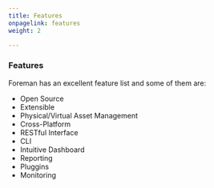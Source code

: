 ```yaml
---
title: Features
onpagelink: features
weight: 2

---
```


### **Features**

Foreman has an excellent feature list and some of them are:

*   Open Source
*   Extensible
*   Physical/Virtual Asset Management
*   Cross-Platform
*   RESTful Interface
*   CLI
*   Intuitive Dashboard
*   Reporting
*   Pluggins
*   Monitoring


